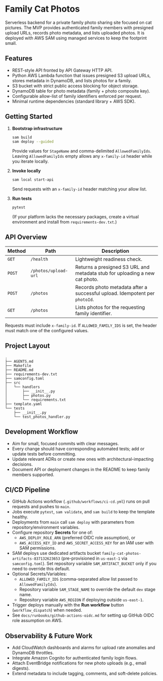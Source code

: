# Family Cat Photos

Serverless backend for a private family photo sharing site focused on cat pictures. The MVP provides authenticated family members with presigned upload URLs, records photo metadata, and lists uploaded photos. It is deployed with AWS SAM using managed services to keep the footprint small.

## Features
- REST-style API fronted by API Gateway HTTP API.
- Python AWS Lambda function that issues presigned S3 upload URLs, stores metadata in DynamoDB, and lists photos for a family.
- S3 bucket with strict public access blocking for object storage.
- DynamoDB table for photo metadata (family + photo composite key).
- Configurable allow-list of family identifiers enforced per request.
- Minimal runtime dependencies (standard library + AWS SDK).

## Getting Started
1. **Bootstrap infrastructure**
   ```bash
   sam build
   sam deploy --guided
   ```
   Provide values for `StageName` and comma-delimited `AllowedFamilyIds`. Leaving `AllowedFamilyIds` empty allows any `x-family-id` header while you iterate locally.

2. **Invoke locally**
   ```bash
   sam local start-api
   ```
   Send requests with an `x-family-id` header matching your allow list.

3. **Run tests**
   ```bash
   pytest
   ```
   (If your platform lacks the necessary packages, create a virtual environment and install from `requirements-dev.txt`.)

## API Overview
| Method | Path | Description |
| --- | --- | --- |
| `GET` | `/health` | Lightweight readiness check. |
| `POST` | `/photos/upload-url` | Returns a presigned S3 URL and metadata stub for uploading a new cat photo. |
| `POST` | `/photos` | Records photo metadata after a successful upload. Idempotent per `photoId`. |
| `GET` | `/photos` | Lists photos for the requesting family identifier. |

Requests must include `x-family-id`. If `ALLOWED_FAMILY_IDS` is set, the header must match one of the configured values.

## Project Layout
```
.
├── AGENTS.md
├── Makefile
├── README.md
├── requirements-dev.txt
├── samconfig.toml
├── src
│   └── handlers
│       ├── __init__.py
│       ├── photos.py
│       └── requirements.txt
├── template.yaml
└── tests
    ├── __init__.py
    └── test_photos_handler.py
```

## Development Workflow
- Aim for small, focused commits with clear messages.
- Every change should have corresponding automated tests; add or update tests before committing.
- Update relevant ADRs or create new ones with architectural-impacting decisions.
- Document API or deployment changes in the README to keep family members supported.

## CI/CD Pipeline
- GitHub Actions workflow (`.github/workflows/ci-cd.yml`) runs on pull requests and pushes to `main`.
- Jobs execute `pytest`, `sam validate`, and `sam build` to keep the template healthy.
- Deployments from `main` call `sam deploy` with parameters from repository/environment variables.
- Configure repository **Secrets** for one of:
  - `AWS_DEPLOY_ROLE_ARN` (preferred OIDC role assumption), or
  - `AWS_ACCESS_KEY_ID` and `AWS_SECRET_ACCESS_KEY` for an IAM user with SAM permissions.
- SAM deploys use dedicated artifacts bucket `family-cat-photos-artifacts-837132623653` (pre-provisioned in `us-east-1` via `samconfig.toml`). Set repository variable `SAM_ARTIFACT_BUCKET` only if you need to override this default.
- Optional Secrets/Variables:
  - `ALLOWED_FAMILY_IDS` (comma-separated allow list passed to `AllowedFamilyIds`).
  - Repository variable `SAM_STAGE_NAME` to override the default `dev` stage name.
  - Repository variable `AWS_REGION` if deploying outside `us-east-1`.
- Trigger deploys manually with the **Run workflow** button (`workflow_dispatch`) when needed.
- See `docs/runbooks/github-actions-oidc.md` for setting up GitHub OIDC role assumption on AWS.

## Observability & Future Work
- Add CloudWatch dashboards and alarms for upload rate anomalies and DynamoDB throttles.
- Integrate Amazon Cognito for authenticated family login flows.
- Attach EventBridge notifications for new photo uploads (e.g., email digests).
- Extend metadata to include tagging, comments, and soft-delete policies.
